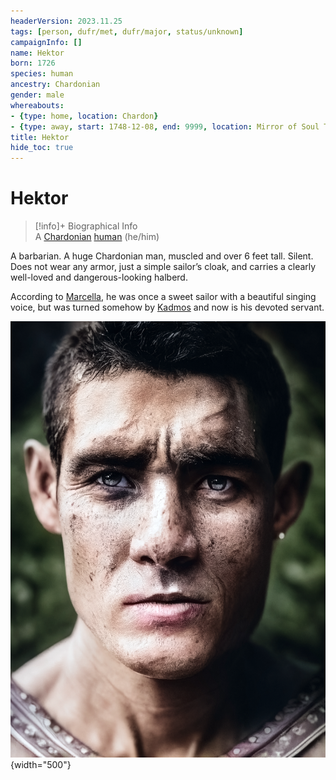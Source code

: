 ```yaml
---
headerVersion: 2023.11.25
tags: [person, dufr/met, dufr/major, status/unknown]
campaignInfo: []
name: Hektor
born: 1726
species: human
ancestry: Chardonian
gender: male
whereabouts:
- {type: home, location: Chardon}
- {type: away, start: 1748-12-08, end: 9999, location: Mirror of Soul Trapping}
title: Hektor
hide_toc: true
---
```

# Hektor
>[!info]+ Biographical Info  
> A [Chardonian](<../../gazetteer/west-coast/chardonian-empire/chardonian-empire.md>) [human](<../../species/humans/humans.md>) (he/him)  
>   
>> 



A barbarian. A huge Chardonian man, muscled and over 6 feet tall. Silent. Does not wear any armor, just a simple sailor’s cloak, and carries a clearly well-loved and dangerous-looking halberd. 

According to [Marcella](<./marcella.md>), he was once a sweet sailor with a beautiful singing voice, but was turned somehow by [Kadmos](<./kadmos.md>) and now is his devoted servant. 

![Hektor](../../assets/hektor.png){width="500"}

